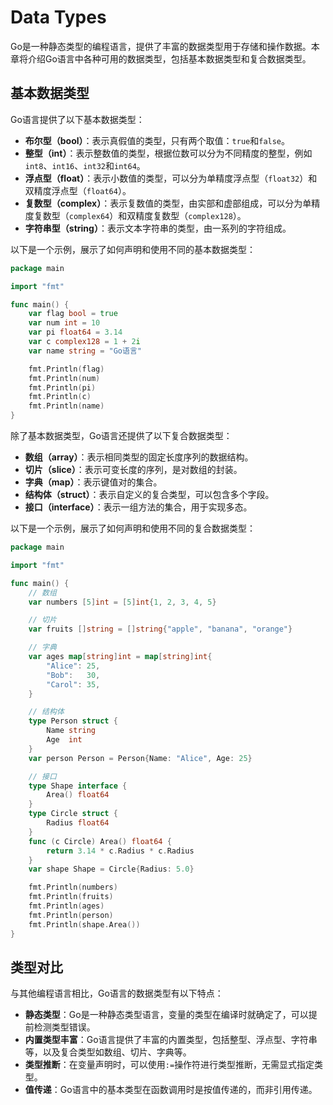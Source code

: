 # Data Types


Go是一种静态类型的编程语言，提供了丰富的数据类型用于存储和操作数据。本章将介绍Go语言中各种可用的数据类型，包括基本数据类型和复合数据类型。

## 基本数据类型

Go语言提供了以下基本数据类型：

- **布尔型（bool）**：表示真假值的类型，只有两个取值：`true`和`false`。
- **整型（int）**：表示整数值的类型，根据位数可以分为不同精度的整型，例如`int8`、`int16`、`int32`和`int64`。
- **浮点型（float）**：表示小数值的类型，可以分为单精度浮点型（`float32`）和双精度浮点型（`float64`）。
- **复数型（complex）**：表示复数值的类型，由实部和虚部组成，可以分为单精度复数型（`complex64`）和双精度复数型（`complex128`）。
- **字符串型（string）**：表示文本字符串的类型，由一系列的字符组成。

以下是一个示例，展示了如何声明和使用不同的基本数据类型：

```go
package main

import "fmt"

func main() {
    var flag bool = true
    var num int = 10
    var pi float64 = 3.14
    var c complex128 = 1 + 2i
    var name string = "Go语言"

    fmt.Println(flag)
    fmt.Println(num)
    fmt.Println(pi)
    fmt.Println(c)
    fmt.Println(name)
}
```

除了基本数据类型，Go语言还提供了以下复合数据类型：

- **数组（array）**：表示相同类型的固定长度序列的数据结构。
- **切片（slice）**：表示可变长度的序列，是对数组的封装。
- **字典（map）**：表示键值对的集合。
- **结构体（struct）**：表示自定义的复合类型，可以包含多个字段。
- **接口（interface）**：表示一组方法的集合，用于实现多态。

以下是一个示例，展示了如何声明和使用不同的复合数据类型：

```go
package main

import "fmt"

func main() {
    // 数组
    var numbers [5]int = [5]int{1, 2, 3, 4, 5}

    // 切片
    var fruits []string = []string{"apple", "banana", "orange"}

    // 字典
    var ages map[string]int = map[string]int{
        "Alice": 25,
        "Bob":   30,
        "Carol": 35,
    }

    // 结构体
    type Person struct {
        Name string
        Age  int
    }
    var person Person = Person{Name: "Alice", Age: 25}

    // 接口
    type Shape interface {
        Area() float64
    }
    type Circle struct {
        Radius float64
    }
    func (c Circle) Area() float64 {
        return 3.14 * c.Radius * c.Radius
    }
    var shape Shape = Circle{Radius: 5.0}

    fmt.Println(numbers)
    fmt.Println(fruits)
    fmt.Println(ages)
    fmt.Println(person)
    fmt.Println(shape.Area())
}
```

## 类型对比

与其他编程语言相比，Go语言的数据类型有以下特点：

- **静态类型**：Go是一种静态类型语言，变量的类型在编译时就确定了，可以提前检测类型错误。
- **内置类型丰富**：Go语言提供了丰富的内置类型，包括整型、浮点型、字符串等，以及复合类型如数组、切片、字典等。
- **类型推断**：在变量声明时，可以使用`:=`操作符进行类型推断，无需显式指定类型。
- **值传递**：Go语言中的基本类型在函数调用时是按值传递的，而非引用传递。
